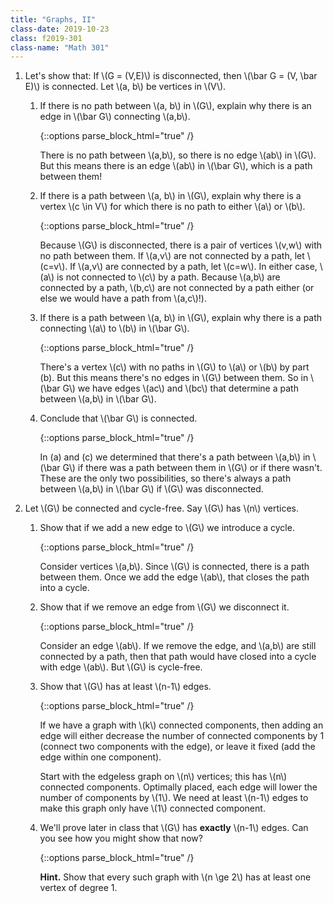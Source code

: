```yaml
---
title: "Graphs, II"
class-date: 2019-10-23
class: f2019-301
class-name: "Math 301"
---
```


1.  Let's show that: If \\(G = (V,E)\\) is disconnected, then \\(\bar G = (V,
    \bar E)\\) is connected. Let \\(a, b\\) be vertices in \\(V\\).
    
    1.  If there is no path between \\(a, b\\) in \\(G\\), explain why there is an
        edge in \\(\bar G\\) connecting \\(a,b\\).
        
        {::options parse_block_html="true" /}
    
        <div class="solution collapse">
        
        There is no path between \\(a,b\\), so there is no edge \\(ab\\) in
        \\(G\\). But this means there is an edge \\(ab\\) in \\(\bar G\\), which
        is a path between them!
        
        </div>

        
    2.  If there is a path between \\(a, b\\) in \\(G\\), explain why there is
        a vertex \\(c \in V\\) for which there is no path to either \\(a\\) or \\(b\\).
        
        {::options parse_block_html="true" /}
    
        <div class="solution collapse">
        
        Because \\(G\\) is disconnected, there is a pair of vertices \\(v,w\\)
        with no path between them. If \\(a,v\\) are not connected by a path, let
        \\(c=v\\). If \\(a,v\\) are connected by a path, let \\(c=w\\). In
        either case, \\(a\\) is not connected to \\(c\\) by a path. Because
        \\(a,b\\) are connected by a path, \\(b,c\\) are not connected by a path
        either (or else we would have a path from \\(a,c\\)!).
        
        </div>
        
    3.  If there is a path between \\(a, b\\) in \\(G\\), explain why there is a
        path connecting \\(a\\) to \\(b\\) in \\(\bar G\\).
        
        {::options parse_block_html="true" /}
    
        <div class="solution collapse">
        
        There's a vertex \\(c\\) with no paths in \\(G\\) to \\(a\\) or \\(b\\)
        by part (b). But this means there's no edges in \\(G\\) between them. So
        in \\(\bar G\\) we have edges \\(ac\\) and \\(bc\\) that determine a
        path between \\(a,b\\) in \\(\bar G\\).
        
        </div>

        
    4.  Conclude that \\(\bar G\\) is connected.
    
        {::options parse_block_html="true" /}
    
        <div class="solution collapse">
        
        In (a) and (c) we determined that there's a path between \\(a,b\\) in
        \\(\bar G\\) if there was a path between them in \\(G\\) or if there
        wasn't. These are the only two possibilities, so there's always a path
        between \\(a,b\\) in \\(\bar G\\) if \\(G\\) was disconnected.
        
        </div>


2.  Let \\(G\\) be connected and cycle-free. Say \\(G\\) has \\(n\\) vertices.

    1.  Show that if we add a new edge to \\(G\\) we introduce a cycle.
    
        {::options parse_block_html="true" /}
    
        <div class="solution collapse">
        
        Consider vertices \\(a,b\\). Since \\(G\\) is connected, there is a path
        between them. Once we add the edge \\(ab\\), that closes the path into a
        cycle.
        
        </div>


    2.  Show that if we remove an edge from \\(G\\) we disconnect it.
    
        {::options parse_block_html="true" /}
    
        <div class="solution collapse">
        
        Consider an edge \\(ab\\). If we remove the edge, and \\(a,b\\) are
        still connected by a path, then that path would have closed into a cycle
        with edge \\(ab\\). But \\(G\\) is cycle-free.
        
        </div>

    3.  Show that \\(G\\) has at least \\(n-1\\) edges.
    
        {::options parse_block_html="true" /}
    
        <div class="solution collapse">
        
        If we have a graph with \\(k\\) connected components, then adding an
        edge will either decrease the number of connected components by 1
        (connect two components with the edge), or leave it fixed (add the edge
        within one component).
        
        Start with the edgeless graph on \\(n\\) vertices; this has \\(n\\)
        connected components. Optimally placed, each edge will lower the number
        of components by \\(1\\). We need at least \\(n-1\\) edges to make this
        graph only have \\(1\\) connected component.
        
        </div>

    
    4.  We'll prove later in class that \\(G\\) has **exactly** \\(n-1\\) edges.
        Can you see how you might show that now?
        
        {::options parse_block_html="true" /}
    
        <div class="solution collapse">
        
        **Hint.** Show that every such graph with \\(n \ge 2\\) has at least one
        vertex of degree 1.
        
        </div>

